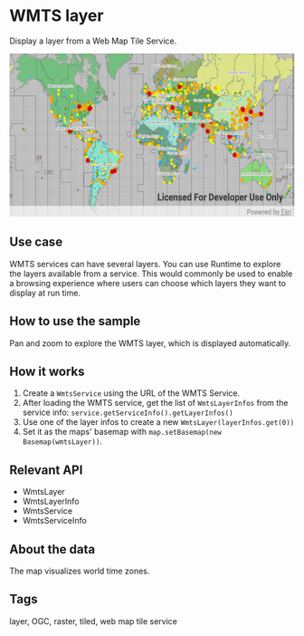 # WMTS layer

Display a layer from a Web Map Tile Service.
 
![Image of WMTS layer](wmts-layer.png)

## Use case

WMTS services can have several layers. You can use Runtime to explore the layers available from a service. This would commonly be used to enable a browsing experience where users can choose which layers they want to display at run time.

## How to use the sample

Pan and zoom to explore the WMTS layer, which is displayed automatically.
 
## How it works
 
1. Create a `WmtsService` using the URL of the WMTS Service.
1. After loading the WMTS service, get the list of `WmtsLayerInfos` from the service info: `service.getServiceInfo().getLayerInfos()`
1. Use one of the layer infos to create a new `WmtsLayer(layerInfos.get(0))`
1. Set it as the maps' basemap with `map.setBasemap(new Basemap(wmtsLayer))`.

## Relevant API

* WmtsLayer
* WmtsLayerInfo
* WmtsService
* WmtsServiceInfo

## About the data

The map visualizes world time zones.

## Tags

layer, OGC, raster, tiled, web map tile service
